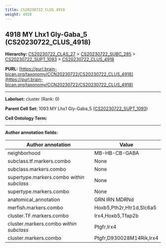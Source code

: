 ```yaml
---
title: CS20230722_CLUS_4918
weight: 4918
---
```

## 4918 MY Lhx1 Gly-Gaba_5 (CS20230722_CLUS_4918)
<b>Hierarchy: </b>
[CS20230722_CLAS_27](../CS20230722_CLAS_27) >
[CS20230722_SUBC_285](../CS20230722_SUBC_285) >
[CS20230722_SUPT_1093](../CS20230722_SUPT_1093) >
[CS20230722_CLUS_4918](../CS20230722_CLUS_4918)

**PURL:** [https://purl.brain-bican.org/taxonomy/CCN20230722/CS20230722_CLUS_4918](https://purl.brain-bican.org/taxonomy/CCN20230722/CS20230722_CLUS_4918)

---


**Labelset:** cluster (Rank: 0)

**Parent Cell Set:** 1093 MY Lhx1 Gly-Gaba_5 ([CS20230722_SUPT_1093](../CS20230722_SUPT_1093))



**Cell Ontology Term:** 

[MARKER GENES.]: #


---

[TRANSFERRED ANNOTATIONS.]: #


[AUTHOR ANNOTATION FIELDS.]: #


**Author annotation fields:**

| Author annotation | Value |
|-------------------|-------|
|neighborhood|MB-HB-CB-GABA|
|subclass.tf.markers.combo|None|
|subclass.markers.combo|None|
|supertype.markers.combo _within subclass_|None|
|supertype.markers.combo|None|
|anatomical_annotation|GRN IRN MDRNd|
|merfish.markers.combo|Hoxb5,Pth2r,Htr1d,Slc6a5|
|cluster.TF.markers.combo|Irx4,Hoxb5,Tfap2b|
|cluster.markers.combo _within subclass_|Ptgfr,Irx4|
|cluster.markers.combo|Ptgfr,D930028M14Rik,Irx4|
